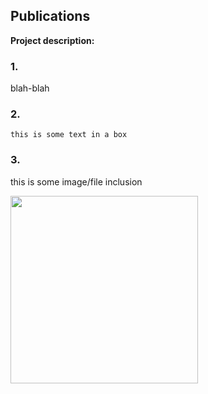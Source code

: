 ## Publications

**Project description:** 
### 1. 
blah-blah



### 2.


``` 
this is some text in a box
```


### 3. 

this is some image/file inclusion


<img src="images/cassata.jpeg?raw=true" width="300"/>
 



